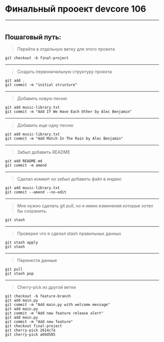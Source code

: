 # Финальный прооект devcore 106

---
>
>
```

```

## Пошаговый путь:
>Перейти в отдельную ветку для этого проекта
>
```
git checkout -b final-project
``` 
---
>Создать первоначальную структуру проекта
```
git add .
git commit -m "initial structure"
```
---
>Добавить новую песню
>
```
git add music-library.txt
git commit -m "Add If We Have Each Other by Alec Benjamin"
```
---
>Добавить еще одну песню
>
```
git add music-library.txt
git commit -m "Add Match In The Rain by Alec Benjamin"
```
---
>Забыл добавить README
>
```
git add README.md
git commit -m amend
```
---
>Сделал коммит но забыл добавить файл в индекс
>
```
git add music-library.txt
git commit --amend --no-edit
```
---
>Мне нужно сделать git pull, но я имею изменения которые хотел бы сохранить.
>
```
git stash
```
---
>Проверил что я сделал stash правильных данных
>
```
git stash apply
git stash
```
---
>Перенести данные
>
```
git pull
git stash pop
```
---
>Cherry-pick из другой ветки
>
```
git checkout -b feature-branch
git add main.py 
git commit -m "Add main.py with welcome message"
git add main.py
git commit -m "Add new feature release alert"
git add main.py
git commit -m "Add new feature"
git checkout final-project
git cherry-pick 2614c7a
git cherry-pick a69d585
```